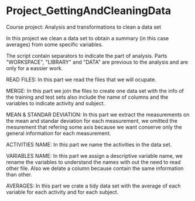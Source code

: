 # Project_GettingAndCleaningData
Course project: Analysis and transformations to clean a data set

In this project we clean a data set to obtain a summary (in this case averages) from some specific variables.

The script contain separators to indicate the part of analysis.
Parts "WORKSPACE", "LIBRARY" and "DATA" are previous to the analysis and are only for a eassier work.

READ FILES: In this part we read the files that we will ocupate.

MERGE: In this part we join the files to create one data set with the info of the training and test sets also include the name of columns and the variables to indicate activity and subject.

MEAN & STANDAR DEVIATION: In this part we extract the measurements on the mean and standar deviation for each measurement, we omitted the mesurement that refering some axis because we want conserve only the general information for each measurement.

ACTIVITIES NAME: In this part we name the activities in the data set.

VARIABLES NAME: In this part we assign a descriptive variable name, we rename the variables to understand the names with out the need to read other file. Also we delate a column because contain the same information than other.

AVERAGES: In this part we crate a tidy data set with the average of each variable for each activity and for each subject.
